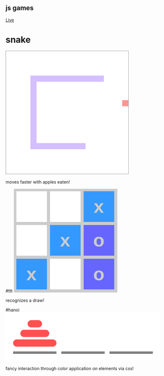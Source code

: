 ## js games

[Live][link]

[link]: http://jacobhamblin.github.io/jsGames

# snake
![snake](./snake/preview.png)

moves faster with apples eaten!

#ttt
![ttt](./ttt/preview.png)

recognizes a draw!

#hanoi
![hanoi](./hanoi/preview.png)

fancy interaction through color application on elements via css!
